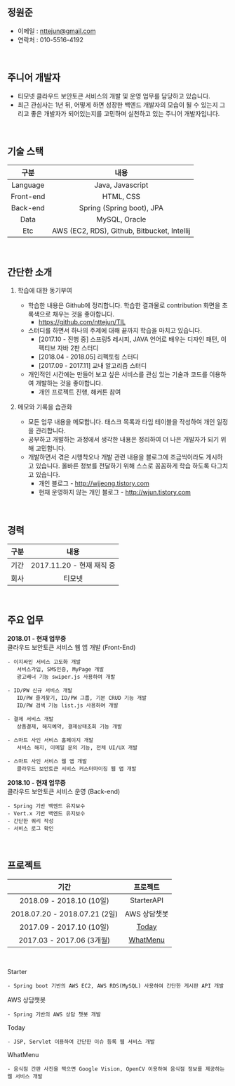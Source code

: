 
## 정원준
- 이메일 : nttejun@gmail.com
- 연락처 : 010-5516-4192

<br>

## 주니어 개발자
- 티모넷 클라우드 보안토큰 서비스의 개발 및 운영 업무를 담당하고 있습니다.
- 최근 관심사는 1년 뒤, 어떻게 하면 성장한 백엔드 개발자의 모습이 될 수 있는지 그리고 좋은 개발자가 되어있는지를 고민하며 실천하고 있는 주니어 개발자입니다.

<br>

## 기술 스택
 
| 구분 | 내용 |
| :----: | :----: |
| Language | Java, Javascript |
| Front-end | HTML, CSS |
| Back-end | Spring (Spring boot), JPA |
| Data | MySQL, Oracle |
| Etc | AWS (EC2, RDS), Github, Bitbucket, Intellij |

<br>

## 간단한 소개
1. 학습에 대한 동기부여
    - 학습한 내용은 Github에 정리합니다. 학습한 결과물로 contribution 화면을 초록색으로 채우는 것을 좋아합니다.
        - https://github.com/nttejun/TIL
    - 스터디를 하면서 하나의 주제에 대해 끝까지 학습을 마치고 있습니다. 
        - [2017.10 - 진행 중] 스프링5 레시피, JAVA 언어로 배우는 디자인 패턴, 이펙티브 자바 2판 스터디
        - [2018.04 - 2018.05] 리펙토링 스터디
        - [2017.09 - 2017.11] 교내 알고리즘 스터디
    - 개인적인 시간에는 만들어 보고 싶은 서비스를 관심 있는 기술과 코드를 이용하여 개발하는 것을 좋아합니다.
        - 개인 프로젝트 진행, 해커톤 참여
        
2. 메모와 기록을 습관화
    - 모든 업무 내용을 메모합니다. 태스크 목록과 타임 테이블을 작성하여 개인 일정을 관리합니다.
    - 공부하고 개발하는 과정에서 생각한 내용은 정리하여 더 나은 개발자가 되기 위해 고민합니다.
    - 개발하면서 겪은 시행착오나 개발 관련 내용을 블로그에 조금씩이라도 게시하고 있습니다. 올바른 정보를 전달하기 위해 스스로 꼼꼼하게 학습 하도록 다그치고 있습니다.
        - 개인 블로그 - http://wjjeong.tistory.com
        - 현재 운영하지 않는 개인 블로그 - http://wjun.tistory.com

<br>    

## 경력

| 구분 | 내용 |
| :----: | :----: |
| 기간 | 2017.11.20 - 현재 재직 중 |
| 회사 | 티모넷 |

<br>

## 주요 업무

**2018.01 - 현재 업무중** <br>
클라우드 보안토큰 서비스 웹 앱 개발 (Front-End)

    - 이지싸인 서비스 고도화 개발
       서비스가입, SMS인증, MyPage 개발
       광고배너 기능 swiper.js 사용하여 개발

    - ID/PW 신규 서비스 개발
       ID/PW 즐겨찾기, ID/PW 그룹, 기본 CRUD 기능 개발
       ID/PW 검색 기능 list.js 사용하여 개발

    - 결제 서비스 개발
       상품결제, 해지예약, 결제상태조회 기능 개발

    - 스마트 사인 서비스 홈페이지 개발
       서비스 해지, 이메일 문의 기능, 전체 UI/UX 개발

    - 스마트 사인 서비스 웹 앱 개발
       클라우드 보안토큰 서비스 커스터마이징 웹 앱 개발
       

**2018.10 - 현재 업무중** <br>
클라우드 보안토큰 서비스 운영 (Back-end)

    - Spring 기반 백엔드 유지보수
    - Vert.x 기반 백엔드 유지보수
    - 간단한 쿼리 작성
    - 서비스 로그 확인

<br>

## 프로젝트

| 기간 | 프로젝트 |
| :----: | :----: |
| 2018.09 - 2018.10 (10일) | StarterAPI | 
| 2018.07.20 - 2018.07.21 (2일) | AWS 상담챗봇 |
| 2017.09 - 2017.10 (10일) | [Today](https://youtu.be/w9TuLOraEW0) |
| 2017.03 - 2017.06 (3개월) | [WhatMenu](https://youtu.be/eAeVGDenO10) |

<br>

Starter

    - Spring boot 기반의 AWS EC2, AWS RDS(MySQL) 사용하여 간단한 게시판 API 개발

AWS 상담챗봇

    - Spring 기반의 AWS 상담 챗봇 개발

Today

    - JSP, Servlet 이용하여 간단한 이슈 등록 웹 서비스 개발

WhatMenu

    - 음식점 간판 사진을 찍으면 Google Vision, OpenCV 이용하여 음식점 정보를 제공하는 웹 서비스 개발






